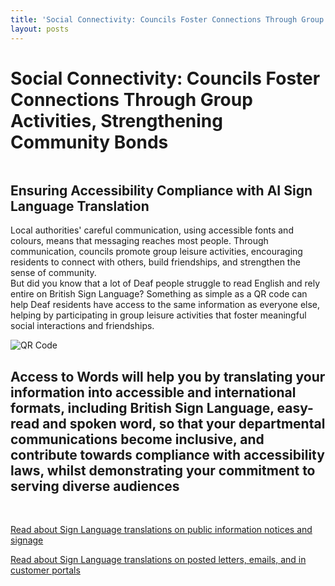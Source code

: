 ```yaml
---
title: 'Social Connectivity: Councils Foster Connections Through Group Activities, Strengthening Community Bonds'
layout: posts
---
```


# Social Connectivity: Councils Foster Connections Through Group Activities, Strengthening Community Bonds

![]()

## Ensuring Accessibility Compliance with AI Sign Language Translation

Local authorities' careful communication, using accessible fonts and colours, means that messaging reaches most people.  Through communication, councils promote group leisure activities, encouraging residents to connect with others, build friendships, and strengthen the sense of community.  
But did you know that a lot of Deaf people struggle to read English and rely entire on British Sign Language?
Something as simple as a QR code can help Deaf residents have access to the same information as everyone else, helping by participating in group leisure activities that foster meaningful social interactions and friendships.

![QR Code](/posts/images/qr-contact.png)

## Access to Words will help you by translating your information into accessible and international formats, including British Sign Language, easy-read and spoken word, so that your departmental communications become inclusive, and contribute towards compliance with accessibility laws, whilst demonstrating your commitment to serving diverse audiences

<br/>

[Read about Sign Language translations on public information notices and signage](/solutions/gazette)

[Read about Sign Language translations on posted letters, emails, and in customer portals](/solutions/correspondent)
